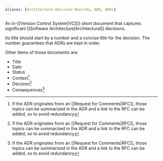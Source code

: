 ```yaml
---
aliases: [Architecture Decision Records, ADR, ADRs]
---
```


An in-[[Version Control System|VCS]] short document that captures significant [[Software Architecture|Architectural]] decisions.

Its title should start by a number and a concise title for the decision. The number guarantees that ADRs are kept in order.

Other items of those documents are:

- Title
- Date
- Status
- Context[^1]
- Decision[^1]
- Consequences[^1]

[^1]: If the ADR originates from an [[Request for Comments|RFC]], those topics can be summarized in the ADR and a link to the RFC can be added, so to avoid redundancy

